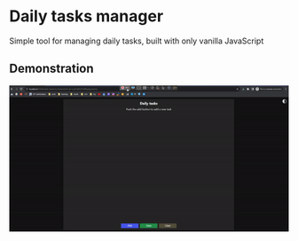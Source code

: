 # Daily tasks manager
Simple tool for managing daily tasks, built with only vanilla JavaScript
## Demonstration
![](src/images/demonstration.gif)